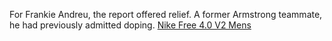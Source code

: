 For Frankie Andreu, the report offered relief. A former Armstrong teammate, he had previously admitted doping.
 <a href="http://www.mellowtoy.com/public/dailyfreerun.asp?Running_Shoes=nike-free-nike-free-40-v2-mens-c-57_71.html" title="Nike Free 4.0 V2 Mens">Nike Free 4.0 V2 Mens</a>